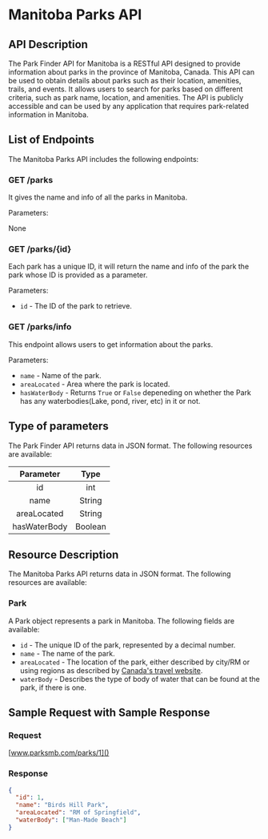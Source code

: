 # Manitoba Parks API

## API Description

The Park Finder API for Manitoba is a RESTful API designed to provide information about parks in the province of Manitoba, Canada. This API can be used to obtain details about parks such as their location, amenities, trails, and events. It allows users to search for parks based on different criteria, such as park name, location, and amenities. The API is publicly accessible and can be used by any application that requires park-related information in Manitoba.

## List of Endpoints

The Manitoba Parks API includes the following endpoints:

### GET /parks

It gives the name and info of all the parks in Manitoba.

Parameters:

None

### GET /parks/{id}

Each park has a unique ID, it will return the name and info of the park the park whose ID is provided as a parameter.

Parameters:

- `id` - The ID of the park to retrieve.

### GET /parks/info

This endpoint allows users to get information about the parks.

Parameters:

- `name` - Name of the park.
- `areaLocated` - Area where the park is located.
- `hasWaterBody` - Returns `True` or `False` depeneding on whether the Park has any waterbodies(Lake, pond, river, etc) in it or not.

## Type of parameters

The Park Finder API returns data in JSON format. The following resources are available:

| Parameter  | Type    | 
| :-------:  | :--:    |
| id         |  int    | 
| name       | String  | 
| areaLocated| String  | 
| hasWaterBody| Boolean |

## Resource Description

The Manitoba Parks API returns data in JSON format. The following resources are available:

### Park

A Park object represents a park in Manitoba. The following fields are available:

- `id` - The unique ID of the park, represented by a decimal number.
- `name` - The name of the park.
- `areaLocated` - The location of the park, either described by city/RM or using regions as described by [Canada's travel website](https://www.comeexplorecanada.com/manitoba).
- `waterBody` - Describes the type of body of water that can be found at the park, if there is one.

## Sample Request with Sample Response

### Request 

[www.parksmb.com/parks/1]()

### Response

```json
{
  "id": 1,
  "name": "Birds Hill Park",
  "areaLocated": "RM of Springfield",
  "waterBody": ["Man-Made Beach"]
}